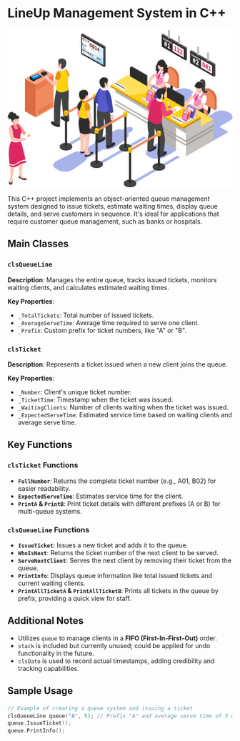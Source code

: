# LineUp Management System in C++
![Queue System Image](https://github.com/Amer-css/LineUp-Project/blob/main/queue-system-qms-system-service-counter-scenario-0.jpg?raw=true)

This C++ project implements an object-oriented queue management system designed to issue tickets, estimate waiting times, display queue details, and serve customers in sequence. It's ideal for applications that require customer queue management, such as banks or hospitals.

## Main Classes

### `clsQueueLine`
**Description**: Manages the entire queue, tracks issued tickets, monitors waiting clients, and calculates estimated waiting times.

**Key Properties**:
- `_TotalTickets`: Total number of issued tickets.
- `_AverageServeTime`: Average time required to serve one client.
- `_Prefix`: Custom prefix for ticket numbers, like "A" or "B".

### `clsTicket`
**Description**: Represents a ticket issued when a new client joins the queue.

**Key Properties**:
- `_Number`: Client's unique ticket number.
- `_TicketTime`: Timestamp when the ticket was issued.
- `_WaitingClients`: Number of clients waiting when the ticket was issued.
- `_ExpectedServeTime`: Estimated service time based on waiting clients and average serve time.

## Key Functions

### `clsTicket` Functions
- **`FullNumber`**: Returns the complete ticket number (e.g., A01, B02) for easier readability.
- **`ExpectedServeTime`**: Estimates service time for the client.
- **`PrintA` & `PrintB`**: Print ticket details with different prefixes (A or B) for multi-queue systems.

### `clsQueueLine` Functions
- **`IssueTicket`**: Issues a new ticket and adds it to the queue.
- **`WhoIsNext`**: Returns the ticket number of the next client to be served.
- **`ServeNextClient`**: Serves the next client by removing their ticket from the queue.
- **`PrintInfo`**: Displays queue information like total issued tickets and current waiting clients.
- **`PrintAllTicketA` & `PrintAllTicketB`**: Prints all tickets in the queue by prefix, providing a quick view for staff.

## Additional Notes

- Utilizes `queue` to manage clients in a **FIFO (First-In-First-Out)** order.
- `stack` is included but currently unused; could be applied for undo functionality in the future.
- `clsDate` is used to record actual timestamps, adding credibility and tracking capabilities.

## Sample Usage

```cpp
// Example of creating a queue system and issuing a ticket
clsQueueLine queue("A", 5); // Prefix "A" and average serve time of 5 minutes
queue.IssueTicket();
queue.PrintInfo();
